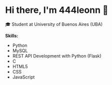 # Hi there, I'm 444leonn 👋

🎓 Student at University of Buenos Aires (UBA)

**Skills:**  
- Python  
- MySQL  
- REST API Development with Python (Flask)
- C
- HTML5
- CSS
- JavaScript

<!--
Add your favorite projects, social links, or fun facts here!
For example:
- 🔗 [LinkedIn](your-link)
- 🧑‍💻 [Portfolio](your-link)
- 🔥 Favorite project: [awesome-repo](your-link)
-->
